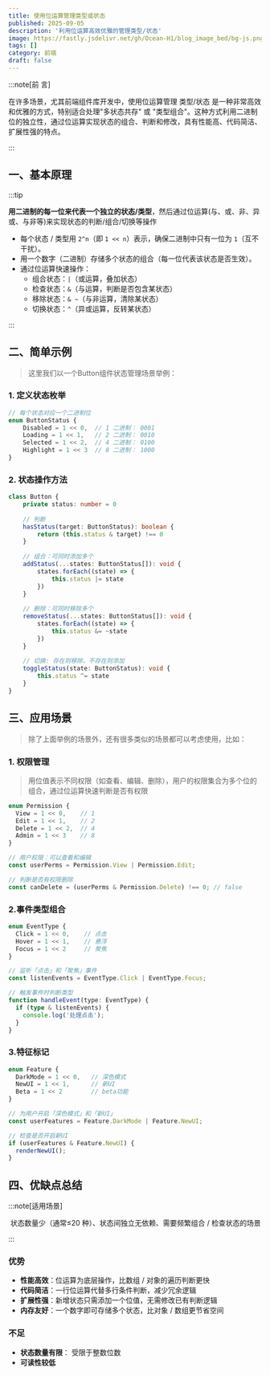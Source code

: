 ```yaml
---
title: 使用位运算管理类型或状态
published: 2025-09-05
description: '利用位运算高效优雅的管理类型/状态'
image: https://fastly.jsdelivr.net/gh/Ocean-H1/blog_image_bed/bg-js.png
tags: []
category: 前端
draft: false 
---
```


:::note[前 言]

在许多场景，尤其前端组件库开发中，使用位运算管理 类型/状态 是一种非常高效和优雅的方式，特别适合处理"多状态共存" 或 "类型组合"。这种方式利用二进制位的独立性，通过位运算实现状态的组合、判断和修改，具有性能高、代码简洁、扩展性强的特点。

:::

## 一、基本原理

:::tip

​		**用二进制的每一位来代表一个独立的状态/类型**，然后通过位运算(与、或、非、异或、与非等)来实现状态的判断/组合/切换等操作

* 每个状态 / 类型用 `2^n`（即 `1 << n`）表示，确保二进制中只有一位为 `1`（互不干扰）。
* 用一个数字（二进制）存储多个状态的组合（每一位代表该状态是否生效）。
* 通过位运算快速操作：
  - 组合状态：`|`（或运算，叠加状态）
  - 检查状态：`&`（与运算，判断是否包含某状态）
  - 移除状态：`& ~`（与非运算，清除某状态）
  - 切换状态：`^`（异或运算，反转某状态）

:::

## 二、简单示例

> 这里我们以一个Button组件状态管理场景举例：

### 1. 定义状态枚举

```typescript
// 每个状态对应一个二进制位
enum ButtonStatus {
    Disabled = 1 << 0,	// 1 二进制： 0001
    Loading = 1 << 1,	// 2 二进制： 0010
    Selected = 1 << 2,	// 4 二进制： 0100
    Highlight = 1 << 3	// 8 二进制： 1000
}
```
### 2. 状态操作方法

```typescript
class Button {
    private status: number = 0
    
    // 判断
    hasStatus(target: ButtonStatus): boolean {
        return (this.status & target) !== 0
    }
    
    // 组合：可同时添加多个
    addStatus(...states: ButtonStatus[]): void {
        states.forEach((state) => {
            this.status |= state
        })
    }
    
    // 删除：可同时移除多个
    removeStatus(...states: ButtonStatus[]): void {
        states.forEach((state) => {
            this.status &= ~state
        })
    }
    
    // 切换: 存在则移除，不存在则添加
    toggleStatus(state: ButtonStatus): void {
        this.status ^= state
    }
}
```

## 三、应用场景

> 除了上面举例的场景外，还有很多类似的场景都可以考虑使用，比如：

### 1. 权限管理

> 用位值表示不同权限（如查看、编辑、删除），用户的权限集合为多个位的组合，通过位运算快速判断是否有权限

```typescript
enum Permission {
  View = 1 << 0,    // 1
  Edit = 1 << 1,    // 2
  Delete = 1 << 2,  // 4
  Admin = 1 << 3    // 8
}

// 用户权限：可以查看和编辑
const userPerms = Permission.View | Permission.Edit;

// 判断是否有权限删除
const canDelete = (userPerms & Permission.Delete) !== 0; // false
```

### 2.事件类型组合

```typescript
enum EventType {
  Click = 1 << 0,    // 点击
  Hover = 1 << 1,    // 悬浮
  Focus = 1 << 2     // 聚焦
}

// 监听「点击」和「聚焦」事件
const listenEvents = EventType.Click | EventType.Focus;

// 触发事件时判断类型
function handleEvent(type: EventType) {
  if (type & listenEvents) {
    console.log('处理点击');
  }
}
```

### 3.特征标记

```typescript
enum Feature {
  DarkMode = 1 << 0,   // 深色模式
  NewUI = 1 << 1,      // 新UI
  Beta = 1 << 2        // beta功能
}

// 为用户开启「深色模式」和「新UI」
const userFeatures = Feature.DarkMode | Feature.NewUI;

// 检查是否开启新UI
if (userFeatures & Feature.NewUI) {
  renderNewUI();
}
```

## 四、优缺点总结

:::note[适用场景]

​		状态数量少（通常≤20 种）、状态间独立无依赖、需要频繁组合 / 检查状态的场景

:::

### 优势

* **性能高效**：位运算为底层操作，比数组 / 对象的遍历判断更快
* **代码简洁**：一行位运算代替多行条件判断，减少冗余逻辑
* **扩展性强**：新增状态只需添加一个位值，无需修改已有判断逻辑
* **内存友好**：一个数字即可存储多个状态，比对象 / 数组更节省空间

### 不足

* **状态数量有限**： 受限于整数位数
* **可读性较低**

